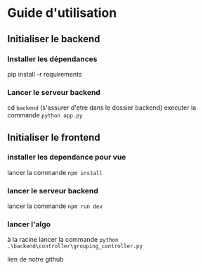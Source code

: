 # Guide d'utilisation 

## Initialiser le backend
### Installer les dépendances 
   pip install -r requirements
### Lancer le serveur backend 
  cd `backend` (s'assurer d'etre dans le dossier backend)
  executer la commande `python app.py`


## Initialiser le frontend
### installer les dependance pour vue
 lancer la commande `npm install`

### lancer le serveur backend
  lancer la commande `npm run dev`


### lancer l'algo 
   à la racine lancer la commande `python .\backend\controller\grouping_controller.py`

   
lien de notre github 
